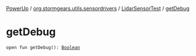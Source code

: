 [PowerUp](../../index.md) / [org.stormgears.utils.sensordrivers](../index.md) / [LidarSensorTest](index.md) / [getDebug](./get-debug.md)

# getDebug

`open fun getDebug(): `[`Boolean`](https://kotlinlang.org/api/latest/jvm/stdlib/kotlin/-boolean/index.html)